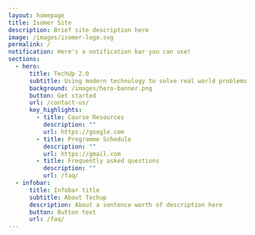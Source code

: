 ```yaml
---
layout: homepage
title: Isomer Site
description: Brief site description here
image: /images/isomer-logo.svg
permalink: /
notification: Here's a notification bar you can use!
sections:
  - hero:
      title: TechUp 2.0
      subtitle: Using modern technology to solve real world problems
      background: /images/hero-banner.png
      button: Get started
      url: /contact-us/
      key_highlights:
        - title: Course Resources
          description: ""
          url: https://google.com
        - title: Programme Schedule
          description: ""
          url: https://gmail.com
        - title: Frequently asked questions
          description: ""
          url: /faq/
  - infobar:
      title: Infobar title
      subtitle: About Techup
      description: About a sentence worth of description here
      button: Button text
      url: /faq/
---
```

